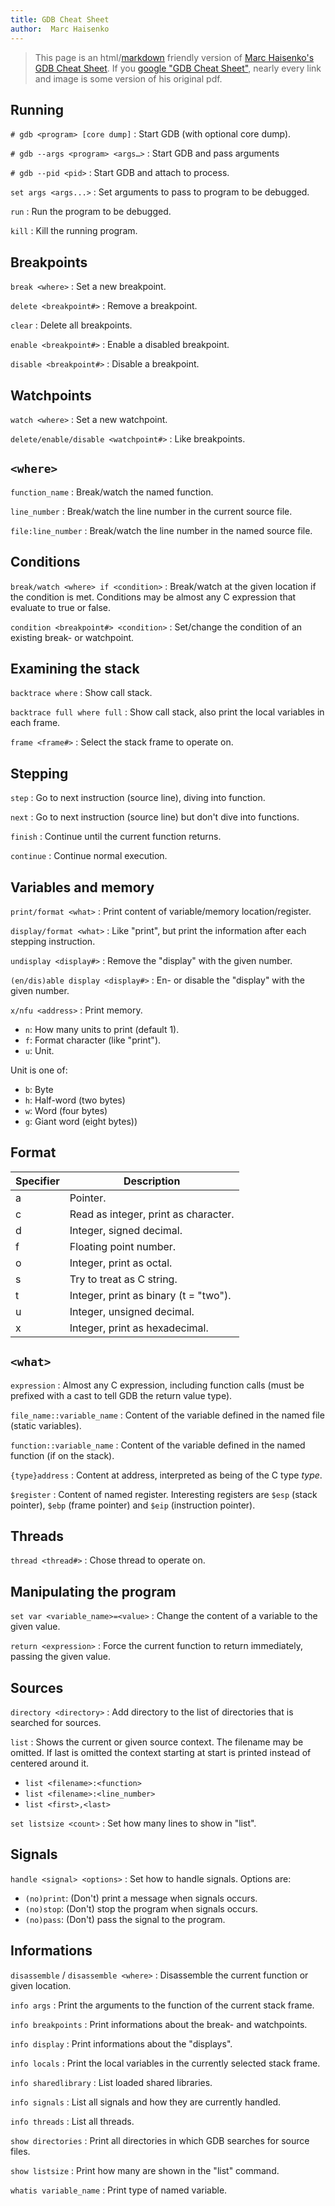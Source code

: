 ```yaml
---
title: GDB Cheat Sheet
author:  Marc Haisenko
---
```


> This page is an html/[markdown](https://www.markdownguide.org/) friendly version of [Marc Haisenko's GDB Cheat Sheet](https://darkdust.net/index.php/writings/gdb). If you [google "GDB Cheat Sheet"](https://www.google.com/search?q=gdb+cheat+sheet), nearly every link and image is some version of his original pdf.

## Running

`# gdb <program> [core dump]`
: Start GDB (with optional core dump).

`# gdb --args <program> <args…>`
: Start GDB and pass arguments

`# gdb --pid <pid>`
: Start GDB and attach to process.

`set args <args...>`
: Set arguments to pass to program to be debugged.

`run`
: Run the program to be debugged.

`kill`
: Kill the running program.

## Breakpoints

`break <where>`
: Set a new breakpoint.

`delete <breakpoint#>`
: Remove a breakpoint.

`clear`
: Delete all breakpoints.

`enable <breakpoint#>`
: Enable a disabled breakpoint.

`disable <breakpoint#>`
: Disable a breakpoint.

## Watchpoints

`watch <where>`
: Set a new watchpoint.

`delete/enable/disable <watchpoint#>`
: Like breakpoints.

## `<where>`

`function_name`
: Break/watch the named function.

`line_number`
: Break/watch the line number in the current source file.

`file:line_number`
: Break/watch the line number in the named source file.

## Conditions

`break/watch <where> if <condition>`
: Break/watch at the given location if the condition is met. Conditions may be almost any C expression that evaluate to true or false.

`condition <breakpoint#> <condition>`
: Set/change the condition of an existing break- or watchpoint.

## Examining the stack

`backtrace where`
: Show call stack.

`backtrace full where full`
: Show call stack, also print the local variables in each frame.

`frame <frame#>`
: Select the stack frame to operate on.

## Stepping

`step`
: Go to next instruction (source line), diving into function.

`next`
: Go to next instruction (source line) but don't dive into functions.

`finish`
: Continue until the current function returns.

`continue`
: Continue normal execution.

## Variables and memory

`print/format <what>`
: Print content of variable/memory location/register.

`display/format <what>`
: Like "print", but print the information after each stepping instruction.

`undisplay <display#>`
: Remove the "display" with the given number.

`(en/dis)able display <display#>`
: En- or disable the "display" with the given number.

`x/nfu <address>`
: Print memory.

- `n`: How many units to print (default 1).
- `f`: Format character (like "print").
- `u`: Unit.

Unit is one of:

- `b`: Byte
- `h`: Half-word (two bytes)
- `w`: Word (four bytes)
- `g`: Giant word (eight bytes))

## Format

| Specifier | Description                           |
| --------- | ------------------------------------- |
| a         | Pointer.                              |
| c         | Read as integer, print as character.  |
| d         | Integer, signed decimal.              |
| f         | Floating point number.                |
| o         | Integer, print as octal.              |
| s         | Try to treat as C string.             |
| t         | Integer, print as binary (t = "two"). |
| u         | Integer, unsigned decimal.            |
| x         | Integer, print as hexadecimal.        |

## `<what>`

`expression`
: Almost any C expression, including function calls (must be prefixed with a cast to tell GDB the return value type).

`file_name::variable_name`
: Content of the variable defined in the named file (static variables).

`function::variable_name`
: Content of the variable defined in the named function (if on the stack).

`{type}address`
: Content at address, interpreted as being of the C type *type*.

`$register`
: Content of named register. Interesting registers are `$esp` (stack pointer), `$ebp` (frame pointer) and `$eip` (instruction pointer).

## Threads

`thread <thread#>`
: Chose thread to operate on.

## Manipulating the program

`set var <variable_name>=<value>`
: Change the content of a variable to the given value.

`return <expression>`
: Force the current function to return immediately, passing the given value.

## Sources

`directory <directory>`
: Add directory to the list of directories that is searched for sources.

`list`
: Shows the current or given source context. The filename may be omitted. If last is omitted the context starting at start is printed instead of centered around it.

- `list <filename>:<function>`
- `list <filename>:<line_number>`
- `list <first>,<last>`

`set listsize <count>`
: Set how many lines to show in "list".

## Signals

`handle <signal> <options>`
: Set how to handle signals. Options are:

- `(no)print`: (Don't) print a message when signals occurs.
- `(no)stop`: (Don't) stop the program when signals occurs.
- `(no)pass`: (Don't) pass the signal to the program.

## Informations

`disassemble` / `disassemble <where>`
: Disassemble the current function or given location.

`info args`
: Print the arguments to the function of the current stack frame.

`info breakpoints`
: Print informations about the break- and watchpoints.

`info display`
: Print informations about the "displays".

`info locals`
: Print the local variables in the currently selected stack frame.

`info sharedlibrary`
: List loaded shared libraries.

`info signals`
: List all signals and how they are currently handled.

`info threads`
: List all threads.

`show directories`
: Print all directories in which GDB searches for source files.

`show listsize`
: Print how many are shown in the "list" command.

`whatis variable_name`
: Print type of named variable.
